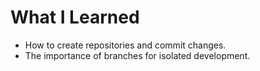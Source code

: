 # What I Learned
- How to create repositories and commit changes.
- The importance of branches for isolated development.
